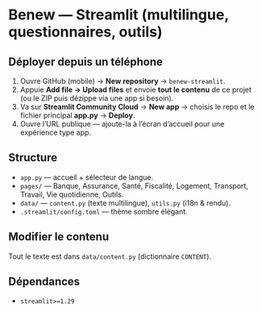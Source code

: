 
# Benew — Streamlit (multilingue, questionnaires, outils)

## Déployer depuis un téléphone
1. Ouvre GitHub (mobile) → **New repository** → `benew-streamlit`.
2. Appuie **Add file → Upload files** et envoie **tout le contenu** de ce projet (ou le ZIP puis dézippe via une app si besoin).
3. Va sur **Streamlit Community Cloud** → **New app** → choisis le repo et le fichier principal **app.py** → **Deploy**.
4. Ouvre l’URL publique — ajoute-la à l’écran d’accueil pour une expérience type app.

## Structure
- `app.py` — accueil + sélecteur de langue.
- `pages/` — Banque, Assurance, Santé, Fiscalité, Logement, Transport, Travail, Vie quotidienne, Outils.
- `data/` — `content.py` (texte multilingue), `utils.py` (i18n & rendu).
- `.streamlit/config.toml` — thème sombre élégant.

## Modifier le contenu
Tout le texte est dans `data/content.py` (dictionnaire `CONTENT`).

## Dépendances
- `streamlit>=1.29`
